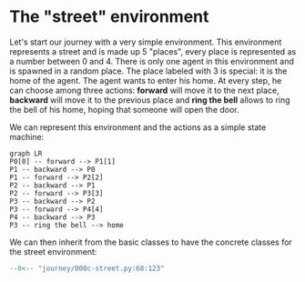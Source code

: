 # The "street" environment

Let's start our journey with a very simple environment. This environment represents
a street and is made up 5 "places", every place is represented as a number
between 0 and 4. There is only one agent in this environment and is spawned
in a random place. The place labeled with 3 is special: it is the home of the
agent. The agent wants to enter his home. At every step, he can choose among
three actions: **forward** will move it to the next place, **backward** will move
it to the previous place and **ring the bell** allows to ring the bell of
his home, hoping that someone will open the door.

We can represent this environment and the actions as a simple state machine:

```mermaid
graph LR
P0[0] -- forward --> P1[1]
P1 -- backward --> P0
P1 -- forward --> P2[2]
P2 -- backward --> P1
P2 -- forward --> P3[3]
P3 -- backward --> P2
P3 -- forward --> P4[4]
P4 -- backward --> P3
P3 -- ring the bell --> home
```

We can then inherit from the basic classes to have the concrete classes for the
street environment:

```py linenums="68" title="000c-street.py"
--8<-- "journey/000c-street.py:68:123"
```

